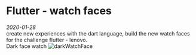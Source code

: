 # Flutter - watch faces
_2020-01-28_ <br/>
create new experiences with the dart language, build the new watch faces for the challenge flutter - lenovo.
<br/>
Dark face watch
![darkWatchFace](https://user-images.githubusercontent.com/40553244/105171017-c0006d80-5aeb-11eb-92ca-5f31f1afaa46.png)
